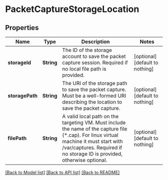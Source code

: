 # PacketCaptureStorageLocation


## Properties
Name | Type | Description | Notes
------------ | ------------- | ------------- | -------------
**storageId** | **String** | The ID of the storage account to save the packet capture session. Required if no local file path is provided. | [optional] [default to nothing]
**storagePath** | **String** | The URI of the storage path to save the packet capture. Must be a well-formed URI describing the location to save the packet capture. | [optional] [default to nothing]
**filePath** | **String** | A valid local path on the targeting VM. Must include the name of the capture file (*.cap). For linux virtual machine it must start with /var/captures. Required if no storage ID is provided, otherwise optional. | [optional] [default to nothing]


[[Back to Model list]](../README.md#models) [[Back to API list]](../README.md#api-endpoints) [[Back to README]](../README.md)


